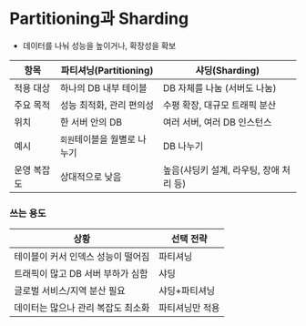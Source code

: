 # Partitioning과 Sharding
- 데이터를 나눠 성능을 높이거나, 확장성을 확보

|항목|파티셔닝(Partitioning)|샤딩(Sharding)|
|---|---|---|
|적용 대상|하나의 DB 내부 테이블|DB 자체를 나눔 (서버도 나눔)|
|주요 목적|성능 최적화, 관리 편의성|수평 확장, 대규모 트래픽 분산|
|위치|한 서버 안의 DB|여러 서버, 여러 DB 인스턴스|
|예시|`회원`테이블을 월별로 나누기|DB 나누기|
|운영 복잡도|상대적으로 낮음|높음(샤딩키 설계, 라우팅, 장애 처리 등)|
### 쓰는 용도
|상황|선택 전략|
|--|--|
|테이블이 커서 인덱스 성능이 떨어짐|파티셔닝|
|트래픽이 많고 DB 서버 부하가 심함|샤딩|
|글로벌 서비스/지역 분산 필요|샤딩+파티셔닝|
|데이터는 많으나 관리 복잡도 최소화|파티셔닝만 적용|
